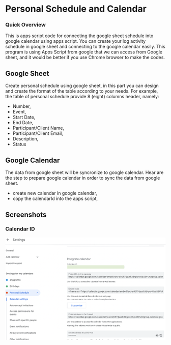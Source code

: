 Personal Schedule and Calendar
==============================

### Quick Overview

This is apps script code for connecting the google sheet schedule into google calendar using apps script.
You can create your log activity schedule in google sheet and connecting to the google calendar easily.
This program is using Apps Script from google that we can access from Google sheet, and it would be better if you use Chrome browser to make the codes.

Google Sheet
-------------

Create personal schedule using google sheet, in this part you can design and create the format of the table according to your needs.
For example, the table of personal schedule provide 8 (eight) columns header, namely:
* Number,
* Event,
* Start Date,
* End Date,
* Participant/Client Name,
* Participant/Client Email,
* Description,
* Status


Google Calendar
----------------

The data from google sheet will be syncronize to google calendar.
Hear are the step to prepare google calendar in order to sync the data from google sheet.

* create new calendar in google calendar,
* copy the calendarId into the apps script,


Screenshots
-----------

### Calendar ID

![PersonalCalendar](https://github.com/anggrahito/personal_calendar/blob/main/docs/CalendarID.png)





